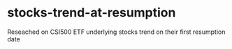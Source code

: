 # stocks-trend-at-resumption
Reseached on CSI500 ETF underlying stocks trend on their first resumption date
